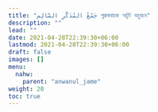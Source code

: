```yaml
---
title: "جَمْعُ المُذَكَّرِ السَّالِم পুরুষবাচক অটুট বহুবচন"
description: ""
lead: ""
date: 2021-04-28T22:39:30+06:00
lastmod: 2021-04-28T22:39:30+06:00
draft: false
images: []
menu: 
  nahw:
    parent: "anwanul_jame"
weight: 20
toc: true
---
```



